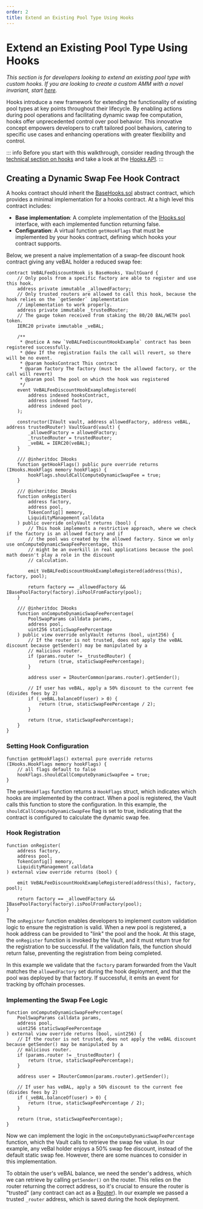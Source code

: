 ```yaml
---
order: 2
title: Extend an Existing Pool Type Using Hooks
---
```


# Extend an Existing Pool Type Using Hooks

_This section is for developers looking to extend an existing pool type with custom hooks. If you are looking to create a custom AMM with a novel invariant, start [here](/build-a-custom-amm/build-an-amm/create-custom-amm-with-novel-invariant.html)._

Hooks introduce a new framework for extending the functionality of existing pool types at key points throughout their lifecycle. By enabling actions during pool operations and facilitating dynamic swap fee computation, hooks offer unprecedented control over pool behavior. This innovative concept empowers developers to craft tailored pool behaviors, catering to specific use cases and enhancing operations with greater flexibility and control.

::: info
Before you start with this walkthrough, consider reading through the [technical section on hooks](/concepts/core-concepts/hooks.html#hook-contracts) and take a look at the [Hooks API](/developer-reference/contracts/hooks-api.html).
:::

## Creating a Dynamic Swap Fee Hook Contract

A hooks contract should inherit the [BaseHooks.sol](https://github.com/balancer/balancer-v3-monorepo/blob/main/pkg/vault/contracts/BaseHooks.sol) abstract contract, which provides a minimal implementation for a hooks contract. At a high level this contract includes:
* **Base implementation**: A complete implementation of the [IHooks.sol](https://github.com/balancer/balancer-v3-monorepo/blob/main/pkg/interfaces/contracts/vault/IHooks.sol) interface, with each implemented function returning false.
* **Configuration**: A virtual function `getHookFlags` that must be implemented by your hooks contract, defining which hooks your contract supports.

Below, we present a naive implementation of a swap-fee discount hook contract giving any veBAL holder a reduced swap fee:

```solidity
contract VeBALFeeDiscountHook is BaseHooks, VaultGuard {
    // Only pools from a specific factory are able to register and use this hook.
    address private immutable _allowedFactory;
    // Only trusted routers are allowed to call this hook, because the hook relies on the `getSender` implementation
    // implementation to work properly.
    address private immutable _trustedRouter;
    // The gauge token received from staking the 80/20 BAL/WETH pool token.
    IERC20 private immutable _veBAL;

    /**
     * @notice A new `VeBALFeeDiscountHookExample` contract has been registered successfully.
     * @dev If the registration fails the call will revert, so there will be no event.
     * @param hooksContract This contract
     * @param factory The factory (must be the allowed factory, or the call will revert)
     * @param pool The pool on which the hook was registered
     */
    event VeBALFeeDiscountHookExampleRegistered(
        address indexed hooksContract,
        address indexed factory,
        address indexed pool
    );

    constructor(IVault vault, address allowedFactory, address veBAL, address trustedRouter) VaultGuard(vault) {
        _allowedFactory = allowedFactory;
        _trustedRouter = trustedRouter;
        _veBAL = IERC20(veBAL);
    }

    /// @inheritdoc IHooks
    function getHookFlags() public pure override returns (IHooks.HookFlags memory hookFlags) {
        hookFlags.shouldCallComputeDynamicSwapFee = true;
    }

    /// @inheritdoc IHooks
    function onRegister(
        address factory,
        address pool,
        TokenConfig[] memory,
        LiquidityManagement calldata
    ) public override onlyVault returns (bool) {
        // This hook implements a restrictive approach, where we check if the factory is an allowed factory and if
        // the pool was created by the allowed factory. Since we only use onComputeDynamicSwapFeePercentage, this
        // might be an overkill in real applications because the pool math doesn't play a role in the discount
        // calculation.

        emit VeBALFeeDiscountHookExampleRegistered(address(this), factory, pool);

        return factory == _allowedFactory && IBasePoolFactory(factory).isPoolFromFactory(pool);
    }

    /// @inheritdoc IHooks
    function onComputeDynamicSwapFeePercentage(
        PoolSwapParams calldata params,
        address pool,
        uint256 staticSwapFeePercentage
    ) public view override onlyVault returns (bool, uint256) {
        // If the router is not trusted, does not apply the veBAL discount because getSender() may be manipulated by a
        // malicious router.
        if (params.router != _trustedRouter) {
            return (true, staticSwapFeePercentage);
        }

        address user = IRouterCommon(params.router).getSender();

        // If user has veBAL, apply a 50% discount to the current fee (divides fees by 2)
        if (_veBAL.balanceOf(user) > 0) {
            return (true, staticSwapFeePercentage / 2);
        }

        return (true, staticSwapFeePercentage);
    }
}
```

### Setting Hook Configuration

```solidity
function getHookFlags() external pure override returns (IHooks.HookFlags memory hookFlags) {
    // all flags default to false
    hookFlags.shouldCallComputeDynamicSwapFee = true;
}
```

The `getHookFlags` function returns a `HookFlags` struct, which indicates which hooks are implemented by the contract. When a pool is registered, the Vault calls this function to store the configuration. In this example, the `shouldCallComputeDynamicSwapFee` flag is set to true, indicating that the contract is configured to calculate the dynamic swap fee.

### Hook Registration

```solidity
function onRegister(
    address factory,
    address pool,
    TokenConfig[] memory,
    LiquidityManagement calldata
) external view override returns (bool) {

    emit VeBALFeeDiscountHookExampleRegistered(address(this), factory, pool);

    return factory == _allowedFactory && IBasePoolFactory(factory).isPoolFromFactory(pool);
}
```

The `onRegister` function enables developers to implement custom validation logic to ensure the registration is valid. When a new pool is registered, a hook address can be provided to "link" the pool and the hook. At this stage, the `onRegister` function is invoked by the Vault, and it must return true for the registration to be successful. If the validation fails, the function should return false, preventing the registration from being completed.

In this example we validate that the `factory` param forwarded from the Vault matches the `allowedFactory` set during the hook deployment, and that the pool was deployed by that factory. If successful, it emits an event for tracking by offchain processes.

### Implementing the Swap Fee Logic

```solidity
function onComputeDynamicSwapFeePercentage(
    PoolSwapParams calldata params,
    address pool,
    uint256 staticSwapFeePercentage
) external view override returns (bool, uint256) {
    // If the router is not trusted, does not apply the veBAL discount because getSender() may be manipulated by a
    // malicious router.
    if (params.router != _trustedRouter) {
        return (true, staticSwapFeePercentage);
    }

    address user = IRouterCommon(params.router).getSender();

    // If user has veBAL, apply a 50% discount to the current fee (divides fees by 2)
    if (_veBAL.balanceOf(user) > 0) {
        return (true, staticSwapFeePercentage / 2);
    }

    return (true, staticSwapFeePercentage);
}
```

Now we can implement the logic in the `onComputeDynamicSwapFeePercentage` function, which the Vault calls to retrieve the swap fee value. In our example, any veBal holder enjoys a 50% swap fee discount, instead of the default static swap fee. However, there are some nuances to consider in this implementation.

To obtain the user's veBAL balance, we need the sender's address, which we can retrieve by calling `getSender()` on the router. This relies on the router returning the correct address, so it's crucial to ensure the router is "trusted" (any contract can act as a [Router](/concepts/router/overview.html#routers)). In our example we passed a trusted `_router` address, which is saved during the hook deployment.

